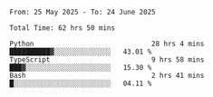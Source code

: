 <!--START_SECTION:waka-->

```abap
From: 25 May 2025 - To: 24 June 2025

Total Time: 62 hrs 50 mins

Python                             28 hrs 4 mins   ██████████▓░░░░░░░░░░░░░░   43.01 %
TypeScript                         9 hrs 58 mins   ███▓░░░░░░░░░░░░░░░░░░░░░   15.30 %
Bash                               2 hrs 41 mins   █░░░░░░░░░░░░░░░░░░░░░░░░   04.11 %
```

<!--END_SECTION:waka-->
